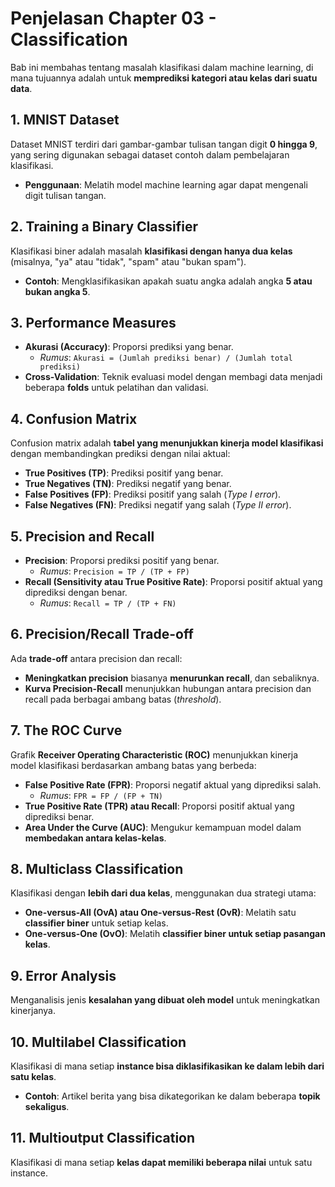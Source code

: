 # Penjelasan Chapter 03 - Classification

Bab ini membahas tentang masalah klasifikasi dalam machine learning, di mana tujuannya adalah untuk **memprediksi kategori atau kelas dari suatu data**.

## 1. MNIST Dataset
Dataset MNIST terdiri dari gambar-gambar tulisan tangan digit **0 hingga 9**, yang sering digunakan sebagai dataset contoh dalam pembelajaran klasifikasi.
- **Penggunaan**: Melatih model machine learning agar dapat mengenali digit tulisan tangan.

## 2. Training a Binary Classifier
Klasifikasi biner adalah masalah **klasifikasi dengan hanya dua kelas** (misalnya, "ya" atau "tidak", "spam" atau "bukan spam").
- **Contoh**: Mengklasifikasikan apakah suatu angka adalah angka **5 atau bukan angka 5**.

## 3. Performance Measures
- **Akurasi (Accuracy)**: Proporsi prediksi yang benar.
  - *Rumus*: `Akurasi = (Jumlah prediksi benar) / (Jumlah total prediksi)`
- **Cross-Validation**: Teknik evaluasi model dengan membagi data menjadi beberapa **folds** untuk pelatihan dan validasi.

## 4. Confusion Matrix
Confusion matrix adalah **tabel yang menunjukkan kinerja model klasifikasi** dengan membandingkan prediksi dengan nilai aktual:
- **True Positives (TP)**: Prediksi positif yang benar.
- **True Negatives (TN)**: Prediksi negatif yang benar.
- **False Positives (FP)**: Prediksi positif yang salah (*Type I error*).
- **False Negatives (FN)**: Prediksi negatif yang salah (*Type II error*).

## 5. Precision and Recall
- **Precision**: Proporsi prediksi positif yang benar.
  - *Rumus*: `Precision = TP / (TP + FP)`
- **Recall (Sensitivity atau True Positive Rate)**: Proporsi positif aktual yang diprediksi dengan benar.
  - *Rumus*: `Recall = TP / (TP + FN)`

## 6. Precision/Recall Trade-off
Ada **trade-off** antara precision dan recall:
- **Meningkatkan precision** biasanya **menurunkan recall**, dan sebaliknya.
- **Kurva Precision-Recall** menunjukkan hubungan antara precision dan recall pada berbagai ambang batas (*threshold*).

## 7. The ROC Curve
Grafik **Receiver Operating Characteristic (ROC)** menunjukkan kinerja model klasifikasi berdasarkan ambang batas yang berbeda:
- **False Positive Rate (FPR)**: Proporsi negatif aktual yang diprediksi salah.
  - *Rumus*: `FPR = FP / (FP + TN)`
- **True Positive Rate (TPR) atau Recall**: Proporsi positif aktual yang diprediksi benar.
- **Area Under the Curve (AUC)**: Mengukur kemampuan model dalam **membedakan antara kelas-kelas**.

## 8. Multiclass Classification
Klasifikasi dengan **lebih dari dua kelas**, menggunakan dua strategi utama:
- **One-versus-All (OvA) atau One-versus-Rest (OvR)**: Melatih satu **classifier biner** untuk setiap kelas.
- **One-versus-One (OvO)**: Melatih **classifier biner untuk setiap pasangan kelas**.

## 9. Error Analysis
Menganalisis jenis **kesalahan yang dibuat oleh model** untuk meningkatkan kinerjanya.

## 10. Multilabel Classification
Klasifikasi di mana setiap **instance bisa diklasifikasikan ke dalam lebih dari satu kelas**.
- **Contoh**: Artikel berita yang bisa dikategorikan ke dalam beberapa **topik sekaligus**.

## 11. Multioutput Classification
Klasifikasi di mana setiap **kelas dapat memiliki beberapa nilai** untuk satu instance.